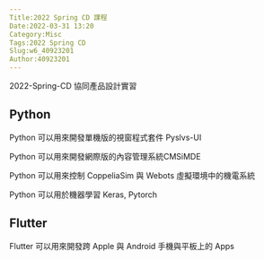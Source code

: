 ```yaml
---
Title:2022 Spring CD 課程
Date:2022-03-31 13:20
Category:Misc
Tags:2022 Spring CD
Slug:w6_40923201
Author:40923201
---
```


2022-Spring-CD 協同產品設計實習

<!--PELICAN_END_SUMMARY -->

Python
---
Python 可以用來開發單機版的視窗程式套件 Pyslvs-UI

Python 可以用來開發網際版的內容管理系統CMSiMDE

Python 可以用來控制 CoppeliaSim 與 Webots 虛擬環境中的機電系統

Python 可以用於機器學習 Keras, Pytorch


Flutter
----

Flutter 可以用來開發跨 Apple 與 Android 手機與平板上的 Apps